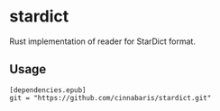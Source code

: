 # stardict

Rust implementation of reader for StarDict format.

## Usage

    [dependencies.epub]
    git = "https://github.com/cinnabaris/stardict.git"
